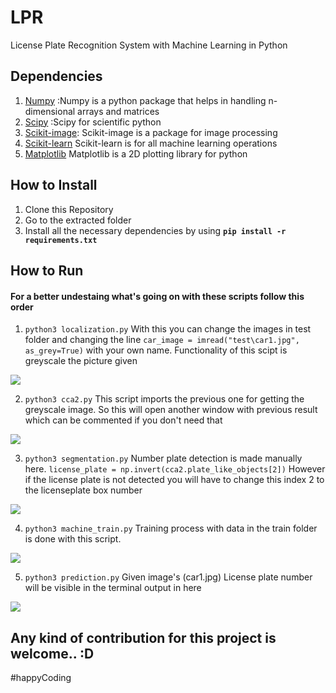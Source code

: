 # LPR

License Plate Recognition System with Machine Learning in Python

## Dependencies

1. [Numpy](http://docs.scipy.org/doc/numpy-1.10.0) :Numpy is a python package that helps in handling n-dimensional arrays and matrices
1. [Scipy](http://scipy.org/) :Scipy for scientific python
1. [Scikit-image](http://scikit-image.org/): Scikit-image is a package for image processing
1. [Scikit-learn](http://scikit-learn.org/) Scikit-learn is for all machine learning operations
1. [Matplotlib](http://matplotlib.org/) Matplotlib is a 2D plotting library for python

## How to Install

1. Clone this Repository
2. Go to the extracted folder
3. Install all the necessary dependencies by using
<b>`pip install -r requirements.txt`</b>

## How to Run

#### For a better undestaing what's going on with these scripts follow this order

1. `python3 localization.py` With this you can change the images in test folder and changing the line 
`car_image = imread("test\car1.jpg", as_grey=True)`
with your own name. Functionality of this scipt is greyscale the picture given

![](https://i.imgur.com/reM5iLg.png)




2. `python3 cca2.py` This script imports the previous one for getting the greyscale image. So this will open another window with previous result which can be commented if you don't need that

![](https://i.imgur.com/0QsXUx8.png)


3. `python3 segmentation.py` Number plate detection is made manually here. 
`license_plate = np.invert(cca2.plate_like_objects[2])`
However if the license plate is not detected you will have to change this index 2 to the licenseplate box number

![](https://i.imgur.com/wq435Iv.png)


4. `python3 machine_train.py` Training process with data in the train folder is done with this script.

![](https://i.imgur.com/We6FyjU.png)


5. `python3 prediction.py` Given image's (car1.jpg) License plate number will be visible in the terminal output in here

![](https://i.imgur.com/1Lk4muI.png)


## Any kind of contribution for this project is welcome.. :D

#happyCoding


